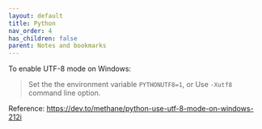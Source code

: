 ```yaml
---
layout: default
title: Python
nav_order: 4
has_children: false
parent: Notes and bookmarks
---
```


To enable UTF-8 mode on Windows:

> Set the the environment variable `PYTHONUTF8=1`, or
> Use `-Xutf8` command line option.

Reference: https://dev.to/methane/python-use-utf-8-mode-on-windows-212i
